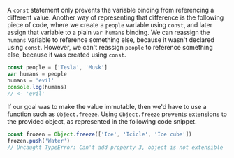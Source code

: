 A `const` statement only prevents the variable binding from referencing a different value. Another way of representing that difference is the following piece of code, where we create a `people` variable using `const`, and later assign that variable to a plain `var humans` binding. We can reassign the `humans` variable to reference something else, because it wasn't declared using `const`. However, we can't reassign `people` to reference something else, because it was created using `const`.

```js
const people = ['Tesla', 'Musk']
var humans = people
humans = 'evil'
console.log(humans)
// <- 'evil'
```

If our goal was to make the value immutable, then we'd have to use a function such as `Object.freeze`. Using `Object.freeze` prevents extensions to the provided object, as represented in the following code snippet.

```js
const frozen = Object.freeze(['Ice', 'Icicle', 'Ice cube'])
frozen.push('Water')
// Uncaught TypeError: Can't add property 3, object is not extensible
```
